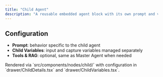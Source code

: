 ```yaml
---
title: "Child Agent"
description: "A reusable embedded agent block with its own prompt and variables."
---
```


## Configuration

- **Prompt**: behavior specific to the child agent
- **Child Variables**: input and capture variables managed separately
- **Tools & RAG**: optional, same as Master Agent when needed

<Info>
Rendered via `src/components/nodes/child/` with configuration in `drawer/ChildDetails.tsx` and `drawer/ChildVariables.tsx`.
</Info>
